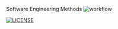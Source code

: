 Software Engineering Methods
![workflow](https://github.com/Aung-Paing-Khant/sem/actions/workflows/main.yml/badge.svg)

[![LICENSE](https://img.shields.io/github/license/Aung-Paing-Khant/devops.svg?style=flat-square)](https://github.com/Aung-Paing-Khant/devops/blob/master/LICENSE)